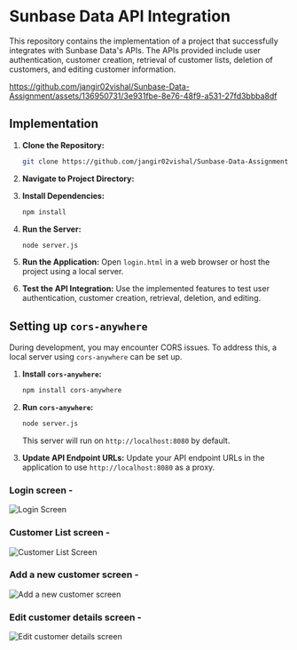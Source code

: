 # Sunbase Data API Integration
This repository contains the implementation of a project that successfully integrates with Sunbase Data's APIs. The APIs provided include user authentication, customer creation, retrieval of customer lists, deletion of customers, and editing customer information.

https://github.com/jangir02vishal/Sunbase-Data-Assignment/assets/136950731/3e931fbe-8e76-48f9-a531-27fd3bbba8df

## Implementation

1. **Clone the Repository:**
   ```bash
   git clone https://github.com/jangir02vishal/Sunbase-Data-Assignment.git
   ```

2. **Navigate to Project Directory:**

3. **Install Dependencies:**
   ```bash
   npm install
   ```

4. **Run the Server:**
   ```bash
   node server.js
   ```

5. **Run the Application:**
   Open `login.html` in a web browser or host the project using a local server.

6. **Test the API Integration:**
   Use the implemented features to test user authentication, customer creation, retrieval, deletion, and editing.

## Setting up `cors-anywhere`

During development, you may encounter CORS issues. To address this, a local server using `cors-anywhere` can be set up.

1. **Install `cors-anywhere`:**
   ```bash
   npm install cors-anywhere
   ```

2. **Run `cors-anywhere`:**
   ```bash
   node server.js
   ```

   This server will run on `http://localhost:8080` by default.

3. **Update API Endpoint URLs:**
   Update your API endpoint URLs in the application to use `http://localhost:8080` as a proxy.

### Login screen - ###
![Login Screen](https://github.com/jangir02vishal/Sunbase-Data-Assignment/assets/136950731/647e38bf-0049-43f9-824e-cb61b14b27f3)

### Customer List screen - ###
![Customer List Screen](https://github.com/jangir02vishal/Sunbase-Data-Assignment/assets/136950731/b2c99e24-2132-4e5c-913d-5a5f3c7dc110)

### Add a new customer screen - ###
![Add a new customer screen](https://github.com/jangir02vishal/Sunbase-Data-Assignment/assets/136950731/ae3f906f-2c60-4cfb-8d7b-b2cc9ca194cb)

### Edit customer details screen - ###
![Edit customer details screen](https://github.com/jangir02vishal/Sunbase-Data-Assignment/assets/136950731/a30f0e03-4c08-4686-9dc6-c948ae8f6d28)
